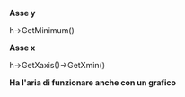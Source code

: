 **Asse y**

h->GetMinimum()

**Asse x**

h->GetXaxis()->GetXmin()

**Ha l'aria di funzionare anche con un grafico**
